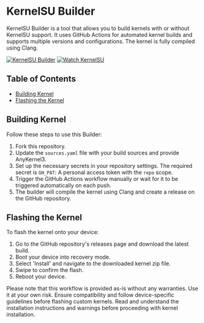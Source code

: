 # KernelSU Builder

KernelSU Builder is a tool that allows you to build kernels with or without KernelSU support. It uses GitHub Actions for automated kernel builds and supports multiple versions and configurations. The kernel is fully compiled using Clang.

[![KernelSU Builder](https://github.com/ggsasda/KernelSU_Builder/actions/workflows/build_kernel.yml/badge.svg)](https://github.com/ggsasda/KernelSU_Builder/actions/workflows/build_kernel.yml)
[![Watch KernelSU](https://github.com/ggsasda/KernelSU_Builder/actions/workflows/watch_ksu.yml/badge.svg)](https://github.com/ggsasda/KernelSU_Builder/actions/workflows/watch_ksu.yml)

## Table of Contents
- [Building Kernel](#building-kernel)
- [Flashing the Kernel](#flashing-the-kernel)

## Building Kernel

Follow these steps to use this Builder:

1. Fork this repository.
2. Update the `sources.yaml` file with your build sources and provide AnyKernel3.
3. Set up the necessary secrets in your repository settings. The required secret is `GH_PAT`: A personal access token with the `repo` scope.
4. Trigger the GitHub Actions workflow manually or wait for it to be triggered automatically on each push.
5. The builder will compile the kernel using Clang and create a release on the GitHub repository.

## Flashing the Kernel

To flash the kernel onto your device:

1. Go to the GitHub repository's releases page and download the latest build.
2. Boot your device into recovery mode.
3. Select 'Install' and navigate to the downloaded kernel zip file.
4. Swipe to confirm the flash.
5. Reboot your device.

Please note that this workflow is provided as-is without any warranties. Use it at your own risk. Ensure compatibility and follow device-specific guidelines before flashing custom kernels. Read and understand the installation instructions and warnings before proceeding with kernel installation.
